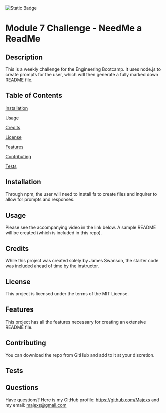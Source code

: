 ![Static Badge](https://img.shields.io/badge/License-MIT%20License-blue)
# Module 7 Challenge - NeedMe a ReadMe
## Description
This is a weekly challenge for the Engineering Bootcamp. It uses node.js to create prompts for the user, which will then generate a fully marked down README file.
## Table of Contents
[Installation](#installation)

[Usage](#usage)

[Credits](#credits)

[License](#license)

[Features](#features)

[Contributing](#contributing)

[Tests](#tests)

## Installation
Through npm, the user will need to install fs to create files and inquirer to allow for prompts and responses.
## Usage
Please see the accompanying video in the link below. A sample README will be created (which is included in this repo).
## Credits
While this project was created solely by James Swanson, the starter code was included ahead of time by the instructor.
## License
This project is licensed under the terms of the MIT License.
## Features
This project has all the features necessary for creating an extensive README file.
## Contributing
You can download the repo from GitHub and add to it at your discretion.
## Tests

## Questions
Have questions? Here is my GitHub profile: https://github.com/Majexs and my email: majexs@gmail.com